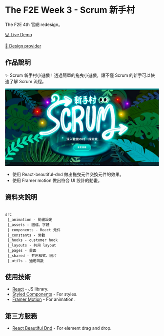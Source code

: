 # The F2E Week 3 - Scrum 新手村

The F2E 4th 官網 redesign。

[💻 Live Demo]()

[🎨 Design provider](https://2022.thef2e.com/users/12061549261454740203)

## 作品說明

✨ Scrum 新手村小遊戲！透過簡單的拖曳小遊戲，讓不懂 Scrum 的新手可以快速了解 Scrum 流程。

![](./src/assets/images/cover/screenshot.jpeg)

-   使用 React-beautiful-dnd 做出拖曳元件交換元件的效果。
-   使用 Framer motion 做出符合 UI 設計的動畫。

## 資料夾說明

```

src
 |_animation - 動畫設定
 |_assets - 圖檔、字體
 |_components - React 元件
 |_constants - 常數
 |_hooks - customer hook
 |_layouts - 共用 layout
 |_pages - 畫面
 |_shared - 共用樣式、圖片
 |_utils - 通用函數

```

## 使用技術

-   [React](https://reactjs.org/) - JS library.
-   [Styled Components](https://styled-components.com/) - For styles.
-   [Framer Motion](https://www.framer.com/motion/) - For animation.

## 第三方服務

-   [React Beautiful Dnd](https://github.com/atlassian/react-beautiful-dnd) - For element drag and drop.
